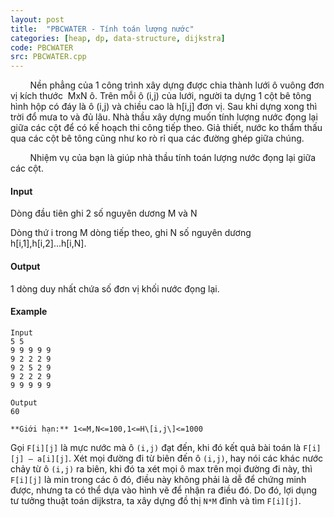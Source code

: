 ```yaml
---
layout: post
title:  "PBCWATER - Tính toán lượng nước"
categories: [heap, dp, data-structure, dijkstra]
code: PBCWATER
src: PBCWATER.cpp
---
```




  


        Nền phẳng của 1 công trình xây dựng được chia thành lưới ô vuông đơn vị kích thước  MxN ô. Trên mỗi ô (i,j) của lưới, người ta dựng 1 cột bê tông hình hộp có đáy là ô (i,j) và chiều cao là h\[i,j\] đơn vị. Sau khi dựng xong thì trời đổ mưa to và đủ lâu. Nhà thầu xây dựng muốn tính lượng nước đọng lại giữa các cột để có kế hoạch thi công tiếp theo. Giả thiết, nước ko thẩm thấu qua các cột bê tông cũng như ko rò rỉ qua các đường ghép giữa chúng.

        Nhiệm vụ của bạn là giúp nhà thầu tính toán lượng nước đọng lại giữa các cột.

#### Input

Dòng đầu tiên ghi 2 số nguyên dương M và N

Dòng thứ i trong M dòng tiếp theo, ghi N số nguyên dương h\[i,1\],h\[i,2\]...h\[i,N\].

#### Output

1 dòng duy nhất chứa số đơn vị khối nước đọng lại.

#### Example

```
Input  
5 5  
9 9 9 9 9  
9 2 2 2 9  
9 2 5 2 9  
9 2 2 2 9  
9 9 9 9 9  
  
Output  
60  
  
**Giới hạn:** 1<=M,N<=100,1<=H\[i,j\]<=1000  

```

<!--more-->



Gọi `F[i][j]` là mực nước mà ô `(i,j)` đạt đến, khi đó kết quả bài toán là `F[i][j] – a[i][j]`. Xét mọi đường đi từ biên đến ô `(i,j)`, hay nói các khác nước chảy từ ô `(i,j)` ra biên, khi đó ta xét mọi ô max trên mọi đường đi này, thì `F[i][j]` là min trong các ô đó, điều này không phải là dễ để chứng minh được, nhưng ta có thể dựa vào hình vẽ để nhận ra điều đó. Do đó, lợi dụng tư tưởng thuật toán dijkstra, ta xây dựng đồ thị `N*M` đỉnh và tìm `F[i][j]`.
